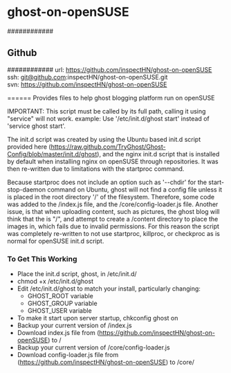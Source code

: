 ghost-on-openSUSE
=================

############
## Github ##
############
url: https://github.com/inspectHN/ghost-on-openSUSE  
ssh: git@github.com:inspectHN/ghost-on-openSUSE.git  
svn: https://github.com/inspectHN/ghost-on-openSUSE

======
Provides files to help ghost blogging platform run on openSUSE

IMPORTANT: This script must be called by its full path, calling it using "service" will not work.
example: Use '/etc/init.d/ghost start' instead of 'service ghost start'.

The init.d script was created by using the Ubuntu based init.d script provided here (https://raw.github.com/TryGhost/Ghost-Config/blob/master/init.d/ghost), and the nginx init.d script that is installed by default when installing nginx on openSUSE through repositories.  It was then re-written due to limitations with the startproc command.

Because startproc does not include an option such as '--chdir' for the start-stop-daemon command on Ubuntu, ghost will not find a config file unless it is placed in the root directory '/' of the filesystem.  Therefore, some code was added to the <ghost-root>/index.js file, and the <ghost-root>/core/config-loader.js file.  Another issue, is that when uploading content, such as pictures, the ghost blog will think that the <ghost-root> is "/", and attempt to create a /content directory to place the images in, which fails due to invalid permissions.  For this reason the script was completely re-written to not use startproc, killproc, or checkproc as is normal for openSUSE init.d script.

### To Get This Working ###
- Place the init.d script, ghost, in /etc/init.d/
- chmod +x /etc/init.d/ghost
- Edit /etc/init.d/ghost to match your install, particularly changing:
    - GHOST_ROOT variable
    - GHOST_GROUP variable
    - GHOST_USER variable
- To make it start upon server startup, chkconfig ghost on
- Backup your current version of <ghost-root>/index.js
- Download index.js file from (https://github.com/inspectHN/ghost-on-openSUSE) to <ghost-root>/
- Backup your current version of <ghost-root>/core/config-loader.js
- Download config-loader.js file from (https://github.com/inspectHN/ghost-on-openSUSE) to <ghost-root>/core/
